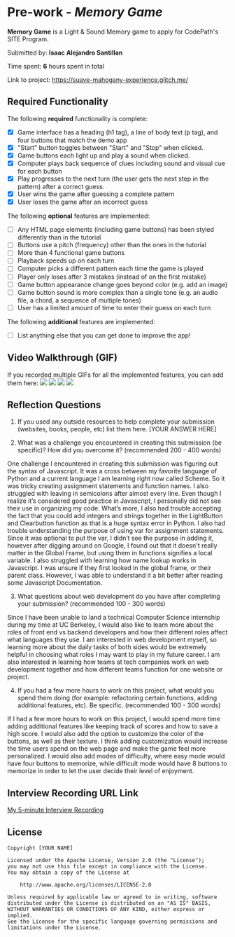 # Pre-work - *Memory Game*

**Memory Game** is a Light & Sound Memory game to apply for CodePath's SITE Program. 

Submitted by: **Isaac Alejandro Santillan**

Time spent: **6** hours spent in total

Link to project: https://suave-mahogany-experience.glitch.me/
## Required Functionality

The following **required** functionality is complete:

* [x] Game interface has a heading (h1 tag), a line of body text (p tag), and four buttons that match the demo app
* [x] "Start" button toggles between "Start" and "Stop" when clicked. 
* [x] Game buttons each light up and play a sound when clicked. 
* [x] Computer plays back sequence of clues including sound and visual cue for each button
* [x] Play progresses to the next turn (the user gets the next step in the pattern) after a correct guess. 
* [x] User wins the game after guessing a complete pattern
* [x] User loses the game after an incorrect guess

The following **optional** features are implemented:

* [ ] Any HTML page elements (including game buttons) has been styled differently than in the tutorial
* [ ] Buttons use a pitch (frequency) other than the ones in the tutorial
* [ ] More than 4 functional game buttons
* [ ] Playback speeds up on each turn
* [ ] Computer picks a different pattern each time the game is played
* [ ] Player only loses after 3 mistakes (instead of on the first mistake)
* [ ] Game button appearance change goes beyond color (e.g. add an image)
* [ ] Game button sound is more complex than a single tone (e.g. an audio file, a chord, a sequence of multiple tones)
* [ ] User has a limited amount of time to enter their guess on each turn

The following **additional** features are implemented:

- [ ] List anything else that you can get done to improve the app!

## Video Walkthrough (GIF)

If you recorded multiple GIFs for all the implemented features, you can add them here:
![](https://i.imgur.com/4NmVCiI.gif)
![](https://i.imgur.com/MmL7KFK.gif)
![](https://i.imgur.com/zZAl2Mz.gif)
![](https://i.imgur.com/O6f2H1e.gif)

## Reflection Questions
1. If you used any outside resources to help complete your submission (websites, books, people, etc) list them here. 
[YOUR ANSWER HERE]

2. What was a challenge you encountered in creating this submission (be specific)? How did you overcome it? (recommended 200 - 400 words) 

One challenge I encountered in creating this submission was figuring out the syntax of Javascript. It was a cross between my favorite language of Python and a current language I am learning right now called Scheme. So it was tricky creating assignment statements and function names. I also struggled with leaving in semicolons after almost every line. Even though I realize it’s considered good practice in Javascript, I personally did not see their use in organizing my code. What’s more, I also had trouble accepting the fact that you could add integers and strings together in the LightButton and Clearbutton function as that is a huge syntax error in Python. I also had trouble understanding the purpose of using var for assignment statements. Since it was optional to put the var, I didn’t see the purpose in adding it, however after digging around on Google, I found out that it doesn't really matter in the Global Frame, but using them in functions signifies a local variable. I also struggled with learning how name lookup works in Javascript. I was unsure if they first looked in the global frame, or their parent class. However, I was able to understand it a bit better after reading some Javascript Documentation.

3. What questions about web development do you have after completing your submission? (recommended 100 - 300 words) 

Since I have been unable to land a technical Computer Science internship during my time at UC Berkeley, I would also like to learn more about the roles of front end vs backend developers and how their different roles affect what languages they use. I am interested in web development myself, so learning more about the daily tasks of both sides would be extremely helpful in choosing what roles I may want to play in my future career. I am also interested in learning how teams at tech companies work on web development together and how different teams function for one website or project. 

4. If you had a few more hours to work on this project, what would you spend them doing (for example: refactoring certain functions, adding additional features, etc). Be specific. (recommended 100 - 300 words) 

If I had a few more hours to work on this project, I would spend more time adding additional features like keeping track of scores and how to save a high score. I would also add the option to customize the color of the buttons, as well as their texture. I think adding customization would increase the time users spend on the web page and make the game feel more personalized. I would also add modes of difficulty, where easy mode would have four buttons to memorize, while difficult mode would have 8 buttons to memorize in order to let the user decide their level of enjoyment. 



## Interview Recording URL Link

[My 5-minute Interview Recording](https://youtu.be/XuryQa4i4ec)


## License

    Copyright [YOUR NAME]

    Licensed under the Apache License, Version 2.0 (the "License");
    you may not use this file except in compliance with the License.
    You may obtain a copy of the License at

        http://www.apache.org/licenses/LICENSE-2.0

    Unless required by applicable law or agreed to in writing, software
    distributed under the License is distributed on an "AS IS" BASIS,
    WITHOUT WARRANTIES OR CONDITIONS OF ANY KIND, either express or implied.
    See the License for the specific language governing permissions and
    limitations under the License.
